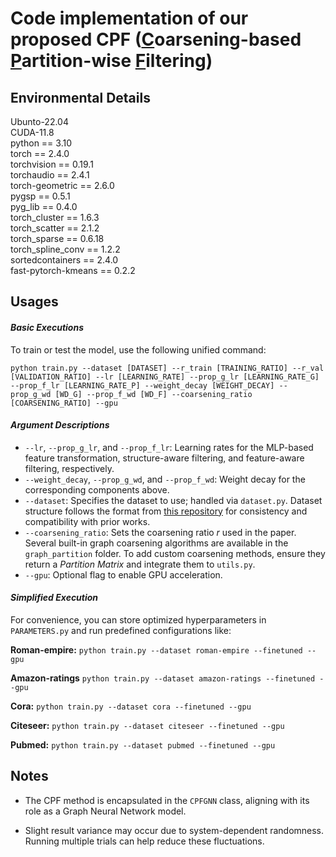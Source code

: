 # Code implementation of our proposed CPF (<u>C</u>oarsening-based <u>P</u>artition-wise <u>F</u>iltering)

## Environmental Details
Ubunto-22.04  
CUDA-11.8  
python == 3.10  
torch == 2.4.0  
torchvision == 0.19.1  
torchaudio == 2.4.1  
torch-geometric == 2.6.0  
pygsp == 0.5.1  
pyg_lib == 0.4.0  
torch_cluster == 1.6.3  
torch_scatter == 2.1.2  
torch_sparse == 0.6.18  
torch_spline_conv == 1.2.2  
sortedcontainers == 2.4.0  
fast-pytorch-kmeans == 0.2.2  

## Usages

#### *Basic Executions*

To train or test the model, use the following unified command:

`python train.py --dataset [DATASET] --r_train [TRAINING_RATIO] --r_val [VALIDATION_RATIO] --lr [LEARNING_RATE] --prop_g_lr [LEARNING_RATE_G] --prop_f_lr [LEARNING_RATE_P] --weight_decay [WEIGHT_DECAY] --prop_g_wd [WD_G] --prop_f_wd [WD_F] --coarsening_ratio [COARSENING_RATIO] --gpu`

#### *Argument Descriptions*

- `--lr`, `--prop_g_lr`, and `--prop_f_lr`: Learning rates for the MLP-based feature transformation, structure-aware filtering, and feature-aware filtering, respectively.
- `--weight_decay`, `--prop_g_wd`, and `--prop_f_wd`: Weight decay for the corresponding components above.
- `--dataset`: Specifies the dataset to use; handled via `dataset.py`. Dataset structure follows the format from [this repository](https://github.com/CUAI/Non-Homophily-Benchmarks) for consistency and compatibility with prior works.
- `--coarsening_ratio`: Sets the coarsening ratio $r$ used in the paper. Several built-in graph coarsening algorithms are available in the `graph_partition` folder. To add custom coarsening methods, ensure they return a *Partition Matrix* and integrate them to `utils.py`.
- `--gpu`: Optional flag to enable GPU acceleration.

#### *Simplified Execution*

For convenience, you can store optimized hyperparameters in `PARAMETERS.py` and run predefined configurations like:

**Roman-empire:**
`python train.py --dataset roman-empire --finetuned --gpu`

**Amazon-ratings**
`python train.py --dataset amazon-ratings --finetuned --gpu`

**Cora:**
`python train.py --dataset cora --finetuned --gpu`

**Citeseer:**
`python train.py --dataset citeseer --finetuned --gpu`

**Pubmed:**
`python train.py --dataset pubmed --finetuned --gpu`

## Notes
- The CPF method is encapsulated in the `CPFGNN` class, aligning with its role as a Graph Neural Network model.

- Slight result variance may occur due to system-dependent randomness. Running multiple trials can help reduce these fluctuations.
